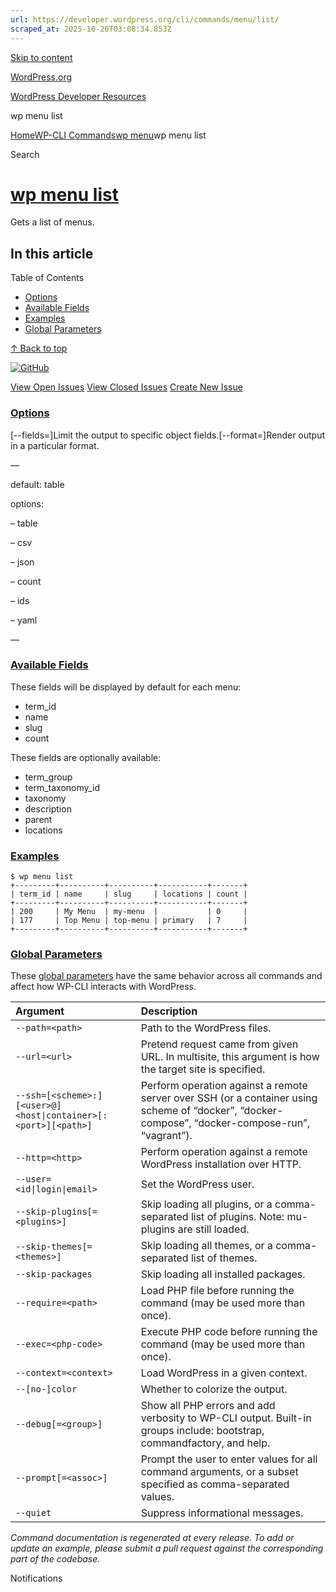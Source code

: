 ```yaml
---
url: https://developer.wordpress.org/cli/commands/menu/list/
scraped_at: 2025-10-20T03:08:34.853Z
---
```


[Skip to content](https://developer.wordpress.org/cli/commands/menu/list/#wp--skip-link--target)

[WordPress.org](https://wordpress.org/)

[WordPress Developer Resources](https://developer.wordpress.org/)

wp menu list


[Home](https://developer.wordpress.org/)[WP-CLI Commands](https://developer.wordpress.org/cli/commands/)[wp menu](https://developer.wordpress.org/cli/commands/menu/)wp menu list

Search

# [wp menu list](https://developer.wordpress.org/cli/commands/menu/list/)

Gets a list of menus.

## In this article

Table of Contents

- [Options](https://developer.wordpress.org/cli/commands/menu/list/#options)
- [Available Fields](https://developer.wordpress.org/cli/commands/menu/list/#available-fields)
- [Examples](https://developer.wordpress.org/cli/commands/menu/list/#examples)
- [Global Parameters](https://developer.wordpress.org/cli/commands/menu/list/#global-parameters)

[↑ Back to top](https://developer.wordpress.org/cli/commands/menu/list/#wp--skip-link--target)

[![GitHub](https://make.wordpress.org/cli/wp-content/plugins/wporg-cli/assets/images/github-mark.svg)](https://github.com/wp-cli/entity-command)

[View Open Issues](https://github.com/login?return_to=%2Fissues%3Fq%3Dlabel%3Acommand%3Amenu-list+sort%3Aupdated-desc+org%3Awp-cli+is%3Aopen) [View Closed Issues](https://github.com/login?return_to=%2Fissues%3Fq%3Dlabel%3Acommand%3Amenu-list+sort%3Aupdated-desc+org%3Awp-cli+is%3Aclosed) [Create New Issue](https://github.com/wp-cli/entity-command/issues/new)

### [Options](https://developer.wordpress.org/cli/commands/menu/list/\#options)

\[--fields=<fields>\]Limit the output to specific object fields.\[--format=<format>\]Render output in a particular format.

—

default: table

options:

– table

– csv

– json

– count

– ids

– yaml

—

### [Available Fields](https://developer.wordpress.org/cli/commands/menu/list/\#available-fields)

These fields will be displayed by default for each menu:

- term\_id
- name
- slug
- count

These fields are optionally available:

- term\_group
- term\_taxonomy\_id
- taxonomy
- description
- parent
- locations

### [Examples](https://developer.wordpress.org/cli/commands/menu/list/\#examples)

```
$ wp menu list
+---------+----------+----------+-----------+-------+
| term_id | name     | slug     | locations | count |
+---------+----------+----------+-----------+-------+
| 200     | My Menu  | my-menu  |           | 0     |
| 177     | Top Menu | top-menu | primary   | 7     |
+---------+----------+----------+-----------+-------+

```

### [Global Parameters](https://developer.wordpress.org/cli/commands/menu/list/\#global-parameters)

These [global parameters](https://make.wordpress.org/cli/handbook/config/) have the same behavior across all commands and affect how WP-CLI interacts with WordPress.

| **Argument** | **Description** |
| :-- | :-- |
| `--path=<path>` | Path to the WordPress files. |
| `--url=<url>` | Pretend request came from given URL. In multisite, this argument is how the target site is specified. |
| `--ssh=[<scheme>:][<user>@]<host\|container>[:<port>][<path>]` | Perform operation against a remote server over SSH (or a container using scheme of “docker”, “docker-compose”, “docker-compose-run”, “vagrant”). |
| `--http=<http>` | Perform operation against a remote WordPress installation over HTTP. |
| `--user=<id\|login\|email>` | Set the WordPress user. |
| `--skip-plugins[=<plugins>]` | Skip loading all plugins, or a comma-separated list of plugins. Note: mu-plugins are still loaded. |
| `--skip-themes[=<themes>]` | Skip loading all themes, or a comma-separated list of themes. |
| `--skip-packages` | Skip loading all installed packages. |
| `--require=<path>` | Load PHP file before running the command (may be used more than once). |
| `--exec=<php-code>` | Execute PHP code before running the command (may be used more than once). |
| `--context=<context>` | Load WordPress in a given context. |
| `--[no-]color` | Whether to colorize the output. |
| `--debug[=<group>]` | Show all PHP errors and add verbosity to WP-CLI output. Built-in groups include: bootstrap, commandfactory, and help. |
| `--prompt[=<assoc>]` | Prompt the user to enter values for all command arguments, or a subset specified as comma-separated values. |
| `--quiet` | Suppress informational messages. |

_Command documentation is regenerated at every release. To add or update an example, please submit a pull request against the corresponding part of the codebase._

Notifications